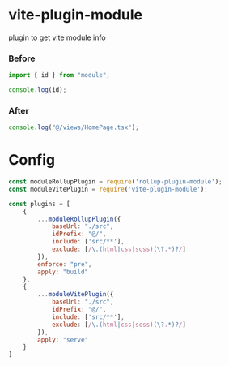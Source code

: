 # vite-plugin-module
 plugin to get vite module info

### Before

```javascript
import { id } from "module";

console.log(id);
```

### After

```javascript
console.log("@/views/HomePage.tsx");
```

# Config

```javascript
const moduleRollupPlugin = require('rollup-plugin-module');
const moduleVitePlugin = require('vite-plugin-module');

const plugins = [
	{
		...moduleRollupPlugin({
			baseUrl: "./src",
			idPrefix: "@/",
			include: ['src/**'],
			exclude: [/\.(html|css|scss)(\?.*)?/]
		}),
		enforce: "pre",
		apply: "build"
	},
	{
		...moduleVitePlugin({
			baseUrl: "./src",
			idPrefix: "@/",
			include: ['src/**'],
			exclude: [/\.(html|css|scss)(\?.*)?/]
		}),
		apply: "serve"
	}
]
```
